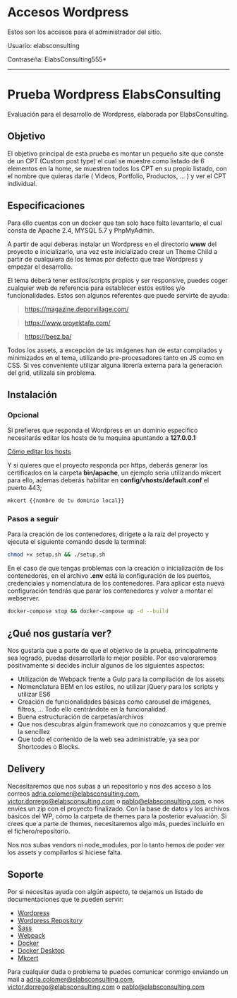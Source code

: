 # Accesos Wordpress

Estos son los accesos para el administrador del sitio. 

Usuario: elabsconsulting

Contraseña: ElabsConsulting555*

-----------------------------------------------------------

# Prueba Wordpress ElabsConsulting

Evaluación para el desarrollo de Wordpress, elaborada por ElabsConsulting.

## Objetivo

El objetivo principal de esta prueba es montar un pequeño site que conste de un CPT (Custom post type) el cual se muestre como listado de 6 elementos en la home, se muestren todos los CPT en su propio listado, con el nombre que quieras darle ( Videos, Portfolio, Productos, ... ) y ver el CPT individual.

## Especificaciones

Para ello cuentas con un docker que tan solo hace falta levantarlo, el cual consta de Apache 2.4, MYSQL 5.7 y PhpMyAdmin.

A partir de aquí deberas instalar un Wordpress en el directorio **www** del proyecto e inicializarlo, una vez este inicializado crear un Theme Child a partir de cualquiera de los temas por defecto que trae Wordpress y empezar el desarrollo.

El tema deberá tener estilos/scripts propios y ser responsive, puedes coger cualquier web de referencia para establecer estos estilos y/o funcionalidades. Estos son algunos referentes que puede servirte de ayuda:
> https://magazine.deporvillage.com/

> https://www.proyektafp.com/

> https://beez.ba/

Todos los assets, a excepción de las imágenes han de estar compilados y minimizados en el tema, utilizando pre-procesadores tanto en JS como en CSS. Si ves conveniente utilizar alguna librería externa para la generación del grid, utilízala sin problema.

## Instalación

### Opcional

Si prefieres que responda el Wordpress en un dominio especifico necesitarás editar los hosts de tu maquina apuntando a **127.0.0.1**

[Cómo editar los hosts](https://support.hawkhost.com/Knowledgebase/Article/View/how-to-edit-your-hosts-file-on-windows-mac-or-linux)

Y si quieres que el proyecto responda por https, deberás generar los certificados en la carpeta **bin/apache**, un ejemplo seria utilizando mkcert para ello, ademas deberás habilitar en **config/vhosts/default.conf** el puerto 443;

```bash
mkcert {{nombre de tu dominio local}}
```

### Pasos a seguir
Para la creación de los contenedores, dirígete a la raiz del proyecto y ejecuta el siguiente comando desde la terminal:

```bash
chmod +x setup.sh && ./setup.sh 
```
En el caso de que tengas problemas con la creación o inicialización de los contenedores, en el archivo **.env** está la configuración de los puertos, credenciales y nomenclatura de los contenedores. Para aplicar esta nueva configuración tendrás que parar los contenedores y volver a montar el webserver.

```bash
docker-compose stop && docker-compose up -d --build
```

## ¿Qué nos gustaría ver?

Nos gustaría que a parte de que el objetivo de la prueba, principalmente sea logrado, puedas desarrollarla lo mejor posible. Por eso valoraremos positivamente si decides incluir algunos de los siguientes aspectos:

- Utilización de Webpack frente a Gulp para la compilación de los assets
- Nomenclatura BEM en los estilos, no utilizar jQuery para los scripts y utilizar ES6
- Creación de funcionalidades básicas como carousel de imágenes, filtros, ... Todo ello centrándote en la funcionalidad.
- Buena estructuración de carpetas/archivos
- Que nos descubras algún framework que no conozcamos y que premie la sencillez
- Que todo el contenido de la web sea administrable, ya sea por Shortcodes o Blocks.

## Delivery

Necesitaremos que nos subas a un repositorio y nos des acceso a los correos adria.colomer@elabsconsulting.com, victor.dorrego@elabsconsulting.com o pablo@elabsconsulting.com, o nos envies un zip con el proyecto finalizado. Con la base de datos y los archivos básicos del WP, cómo la carpeta de themes para la posterior evaluación. Si crees que a parte de themes, necesitaremos algo más, puedes incluirlo en el fichero/repositorio.

Nos nos subas vendors ni node_modules, por lo tanto hemos de poder ver los assets y compilarlos si hiciese falta.

## Soporte

Por si necesitas ayuda con algún aspecto, te dejamos un listado de documentaciones que te pueden servir:

- [Wordpress](https://codex.wordpress.org/Main_Page)
- [Wordpress Repository](https://github.com/WordPress/WordPress)
- [Sass](https://sass-lang.com/)
- [Webpack](https://webpack.js.org/concepts/)
- [Docker](https://docs.docker.com/compose/)
- [Docker Desktop](https://www.docker.com/products/docker-desktop)
- [Mkcert](https://blog.filippo.io/mkcert-valid-https-certificates-for-localhost/)

Para cualquier duda o problema te puedes comunicar conmigo enviando un mail a adria.colomer@elabsconsulting.com, victor.dorrego@elabsconsulting.com o pablo@elabsconsulting.com
